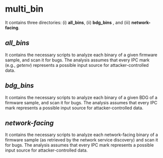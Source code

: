 **multi_bin**
=

It contains three directories: (i) **all_bins**, (ii) **bdg_bins** , and (iii) **network-facing**.

## *all_bins*
It contains the necessary scripts to analyze each binary of a given firmware sample, and scan it for bugs. The analysis assumes that every IPC mark (e.g., *getenv*) represents a possible input source for attacker-controlled data.

## *bdg_bins*
It contains the necessary scripts to analyze each binary of a given BDG of a firmware sample, and scan it for bugs. The analysis assumes that every IPC mark represents a possible input source for attacker-controlled data.

## *network-facing*
It contains the necessary scripts to analyze each network-facing binary of a firmware sample (as retrieved by the network service discovery) and scan it for bugs. The analysis assumes that every IPC mark represents a possible input source for attacker-controlled data.


